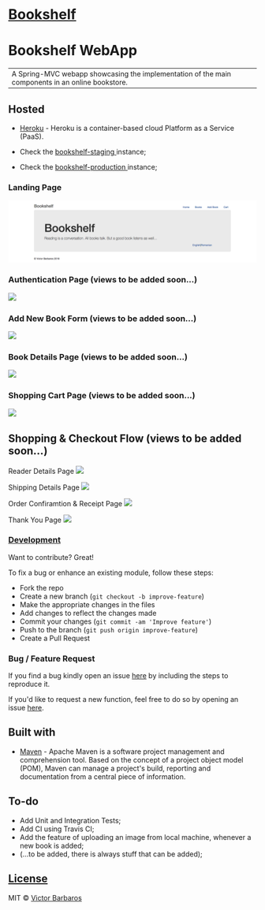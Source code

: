 # [Bookshelf](https://bookshelf-vb.herokuapp.com/)
# Bookshelf WebApp
<table>
<tr>
<td>
  A Spring-MVC webapp showcasing the implementation of the main components in an online bookstore.
</td>
</tr>
</table>


## Hosted 

- [Heroku](https://www.heroku.com/about) - Heroku is a container-based cloud Platform as a Service (PaaS).

- Check the [bookshelf-staging ](https://bookshelf-staging.herokuapp.com/)instance;

- Check the [bookshelf-production ](https://bookshelf-vb.herokuapp.com/)instance;


### Landing Page

![Home Page](bookshelf-screenshots/01-home.png)

### Authentication Page (views to be added soon...)

![](http://bookshelf-vb.herokuapp.com/login)

### Add New Book Form (views to be added soon...)

![](http://bookshelf-vb.herokuapp.com/books/add)

### Book Details Page (views to be added soon...)
![](http://bookshelf-vb.herokuapp.com/books/book?id=B0002)

### Shopping Cart Page (views to be added soon...)

![](http://bookshelf-vb.herokuapp.com/cart/8E54562D60F0A33C7A10AB62AE253CC3)

## Shopping & Checkout Flow (views to be added soon...)

Reader Details Page
![](http://bookshelf-vb.herokuapp.com/checkout?execution=e1s1)

Shipping Details Page
![](http://bookshelf-vb.herokuapp.com/checkout?execution=e1s2)

Order Confiramtion & Receipt Page
![](http://bookshelf-vb.herokuapp.com/checkout?execution=e1s3)

Thank You Page
![](http://bookshelf-vb.herokuapp.com/checkout?execution=e1s4)


### [Development](https://github.com/vBarbaros/bookshelf/blob/dev/CONTRIBUTING.md)
Want to contribute? Great!

To fix a bug or enhance an existing module, follow these steps:

- Fork the repo
- Create a new branch (`git checkout -b improve-feature`)
- Make the appropriate changes in the files
- Add changes to reflect the changes made
- Commit your changes (`git commit -am 'Improve feature'`)
- Push to the branch (`git push origin improve-feature`)
- Create a Pull Request 

### Bug / Feature Request

If you find a bug kindly open an issue [here](https://github.com/vBarbaros/bookshelf/issues/new) by including the steps to reproduce it.

If you'd like to request a new function, feel free to do so by opening an issue [here](https://github.com/vBarbaros/bookshelf/issues/new).


## Built with 

- [Maven](https://maven.apache.org/index.html) - Apache Maven is a software project management and comprehension tool. Based on the concept of a project object model (POM), Maven can manage a project's build, reporting and documentation from a central piece of information.


## To-do
- Add Unit and Integration Tests;
- Add CI using Travis CI;
- Add the feature of uploading an image from local machine, whenever a new book is added;
- (...to be added, there is always stuff that can be added);


## [License](https://github.com/vBarbaros/bookshelf/blob/dev/LICENSE)

MIT © [Victor Barbaros](https://github.com/vBarbaros)

